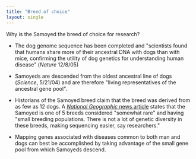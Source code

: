 ```yaml
---
title: "Breed of choice"
layout: single
---
```


Why is the Samoyed the breed of choice for research?

- The dog genome sequence has been completed and "scientists found
  that humans share more of their ancestral DNA with dogs than with
  mice, confirming the utility of dog genetics for understanding
  human disease" (_Nature_ 12/8/05)

- Samoyeds are descended from the oldest ancestral line of dogs
  (_Science_, 5/21/04) and are therefore "living representatives of
  the ancestral gene pool".

- Historians of the Samoyed breed claim that the breed was
  derived from as few as 12 dogs.
  A [_National Geographic_ news article](https://news.nationalgeographic.com/news/2011/08/110819-dogs-wolves-russia-domestication-animals-science-evolution/) states
  that the Samoyed is one of 5 breeds considered "somewhat rare"
  and having "small breeding populations. There is not a lot of
  genetic diversity in these breeds, making sequencing easier, say
  researchers."

- Mapping genes associated with diseases common to both man and dogs
  can best be accomplished by taking advantage of the small gene
  pool from which Samoyeds descend.
